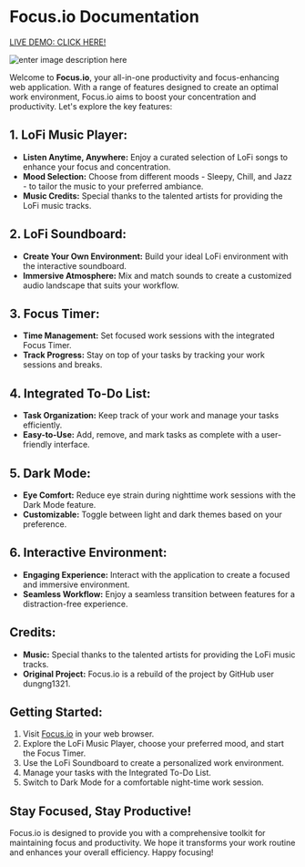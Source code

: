 
# Focus.io Documentation
[LIVE DEMO: CLICK HERE!](https://focusio.netlify.app/)

![enter image description here](https://i.imgur.com/doRaAQD.png)

Welcome to **Focus.io**, your all-in-one productivity and focus-enhancing web application. With a range of features designed to create an optimal work environment, Focus.io aims to boost your concentration and productivity. Let's explore the key features:

## 1. **LoFi Music Player:**

-   **Listen Anytime, Anywhere:** Enjoy a curated selection of LoFi songs to enhance your focus and concentration.
-   **Mood Selection:** Choose from different moods - Sleepy, Chill, and Jazz - to tailor the music to your preferred ambiance.
-   **Music Credits:** Special thanks to the talented artists for providing the LoFi music tracks.

## 2. **LoFi Soundboard:**

-   **Create Your Own Environment:** Build your ideal LoFi environment with the interactive soundboard.
-   **Immersive Atmosphere:** Mix and match sounds to create a customized audio landscape that suits your workflow.

## 3. **Focus Timer:**

-   **Time Management:** Set focused work sessions with the integrated Focus Timer.
-   **Track Progress:** Stay on top of your tasks by tracking your work sessions and breaks.

## 4. **Integrated To-Do List:**

-   **Task Organization:** Keep track of your work and manage your tasks efficiently.
-   **Easy-to-Use:** Add, remove, and mark tasks as complete with a user-friendly interface.

## 5. **Dark Mode:**

-   **Eye Comfort:** Reduce eye strain during nighttime work sessions with the Dark Mode feature.
-   **Customizable:** Toggle between light and dark themes based on your preference.

## 6. **Interactive Environment:**

-   **Engaging Experience:** Interact with the application to create a focused and immersive environment.
-   **Seamless Workflow:** Enjoy a seamless transition between features for a distraction-free experience.

## Credits:

-   **Music:** Special thanks to the talented artists for providing the LoFi music tracks.
-   **Original Project:** Focus.io is a rebuild of the project by GitHub user dungng1321.

## Getting Started:

1.  Visit [Focus.io](https://focusio.netlify.app/) in your web browser.
2.  Explore the LoFi Music Player, choose your preferred mood, and start the Focus Timer.
3.  Use the LoFi Soundboard to create a personalized work environment.
4.  Manage your tasks with the Integrated To-Do List.
5.  Switch to Dark Mode for a comfortable night-time work session.

## Stay Focused, Stay Productive!

Focus.io is designed to provide you with a comprehensive toolkit for maintaining focus and productivity. We hope it transforms your work routine and enhances your overall efficiency. Happy focusing!
